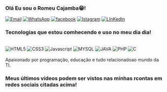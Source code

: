 
### Olá Eu sou o Romeu Cajamba😁!

[![Email](https://img.shields.io/badge/Gmail-D14836?style=for-the-badge&logo=gmail&logoColor=white)](https://mail.google.com/mail/?tab=rm&ogbl)
[![WhatsApp](https://img.shields.io/badge/WhatsApp-25D366?style=for-the-badge&logo=whatsapp&logoColor=white)](https://wa.me/qr/Y2CFHXIUQLULO1)
[![facebook](https://img.shields.io/badge/Facebook-1877F2?style=for-the-badge&logo=facebook&logoColor=whit)](https://www.facebook.com/romeucajamba.cajamba)
[![Istagram](https://img.shields.io/badge/Instagram-E4405F?style=for-the-badge&logo=instagram&logoColor=white)](https://www.instagram.com/romeu_cajamba/)
[![LInKedIn](https://img.shields.io/badge/LinkedIn-0077B5?style=for-the-badge&logo=linkedin&logoColor=white)](https://www.LinKedIn.com/romeuCajamba/)


### Tecnologias que estou comhecendo e uso no meu dia dia!
<div style="display: inline_block"><br/>
<img alingn="center" alt="HTML5" src="https://img.shields.io/badge/HTML5-E34F26?style=for-the-badge&logo=html5&logoColor=white"/>
<img alingn="center" alt="CSS3" src="https://img.shields.io/badge/CSS-239120?&style=for-the-badge&logo=css3&logoColor=white"/>
<img alingn="center" alt="Javascript" src="https://img.shields.io/badge/JavaScript-F7DF1E?style=for-the-badge&logo=javascript&logoColor=black"/>
<img alingn="center" alt="MYSQL" src="https://img.shields.io/badge/MySQL-00000F?style=for-the-badge&logo=mysql&logoColor=white"/>
<img alingn="center" alt="JAVA" src="https://img.shields.io/badge/Java-ED8B00?style=for-the-badge&logo=java&logoColor=white"/>
<img alingn="center" alt="PHP" src="https://img.shields.io/badge/PHP-777BB4?style=for-the-badge&logo=php&logoColor=white"/>
<img alingn="center" alt="C" src="https://img.shields.io/badge/C-00599C?style=for-the-badge&logo=c&logoColor=white"/>
</div><br/>
Apaixonado por programação, educação e tudo relacionadoao mundo da TI. 

### Meus últimos vídeos podem ser vistos nas minhas rcontas em redes sociais citadas acima!
